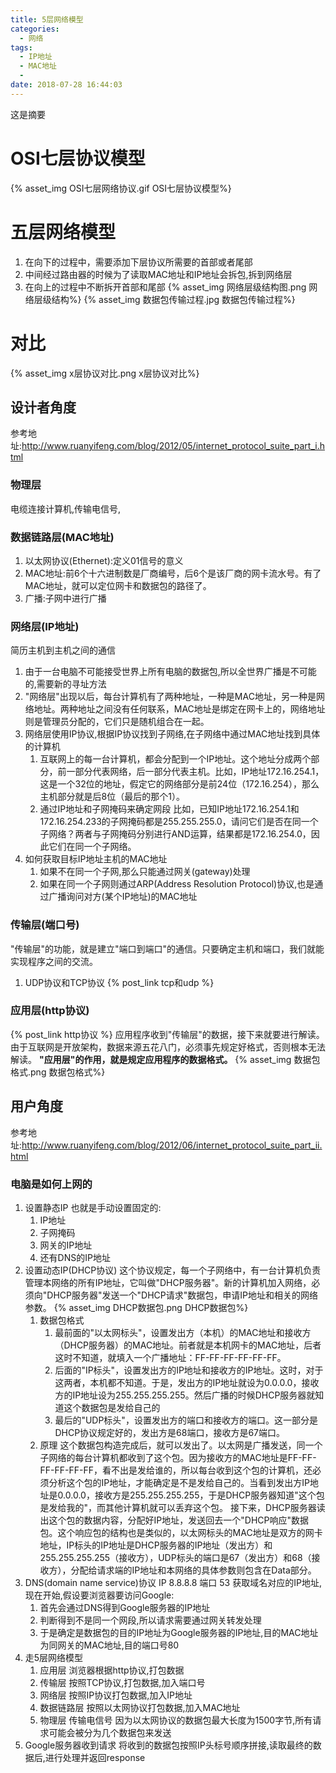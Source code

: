 ```yaml
---
title: 5层网络模型
categories:
  - 网络
tags:
  - IP地址
  - MAC地址
  - 
date: 2018-07-28 16:44:03
---
```

 这是摘要
 <!-- more -->

# OSI七层协议模型
{% asset_img OSI七层网络协议.gif OSI七层协议模型%}

# 五层网络模型
1. 在向下的过程中，需要添加下层协议所需要的首部或者尾部
2. 中间经过路由器的时候为了读取MAC地址和IP地址会拆包,拆到网络层
2. 在向上的过程中不断拆开首部和尾部
{% asset_img 网络层级结构图.png 网络层级结构%}
{% asset_img 数据包传输过程.jpg 数据包传输过程%}


# 对比
{% asset_img x层协议对比.png x层协议对比%}

## 设计者角度
参考地址:http://www.ruanyifeng.com/blog/2012/05/internet_protocol_suite_part_i.html
### 物理层
电缆连接计算机,传输电信号,
### 数据链路层(MAC地址)
1. 以太网协议(Ethernet):定义01信号的意义
2. MAC地址:前6个十六进制数是厂商编号，后6个是该厂商的网卡流水号。有了MAC地址，就可以定位网卡和数据包的路径了。
3. 广播:子网中进行广播

### 网络层(IP地址)
简历主机到主机之间的通信
1. 由于一台电脑不可能接受世界上所有电脑的数据包,所以全世界广播是不可能的,需要新的寻址方法
2. "网络层"出现以后，每台计算机有了两种地址，一种是MAC地址，另一种是网络地址。两种地址之间没有任何联系，MAC地址是绑定在网卡上的，网络地址则是管理员分配的，它们只是随机组合在一起。
3. 网络层使用IP协议,根据IP协议找到子网络,在子网络中通过MAC地址找到具体的计算机
	1. 互联网上的每一台计算机，都会分配到一个IP地址。这个地址分成两个部分，前一部分代表网络，后一部分代表主机。比如，IP地址172.16.254.1，这是一个32位的地址，假定它的网络部分是前24位（172.16.254），那么主机部分就是后8位（最后的那个1）。
	2. 通过IP地址和子网掩码来确定网段
	比如，已知IP地址172.16.254.1和172.16.254.233的子网掩码都是255.255.255.0，请问它们是否在同一个子网络？两者与子网掩码分别进行AND运算，结果都是172.16.254.0，因此它们在同一个子网络。
4. 如何获取目标IP地址主机的MAC地址
	1. 如果不在同一个子网,那么只能通过网关(gateway)处理
	2. 如果在同一个子网则通过ARP(Address Resolution Protocol)协议,也是通过广播询问对方(某个IP地址)的MAC地址

### 传输层(端口号)
"传输层"的功能，就是建立"端口到端口"的通信。只要确定主机和端口，我们就能实现程序之间的交流。
1. UDP协议和TCP协议
{% post_link tcp和udp %}


### 应用层(http协议)
{% post_link http协议 %}
应用程序收到"传输层"的数据，接下来就要进行解读。由于互联网是开放架构，数据来源五花八门，必须事先规定好格式，否则根本无法解读。
**"应用层"的作用，就是规定应用程序的数据格式。**
{% asset_img 数据包格式.png 数据包格式%}

## 用户角度
参考地址:http://www.ruanyifeng.com/blog/2012/06/internet_protocol_suite_part_ii.html
### 电脑是如何上网的
1. 设置静态IP
也就是手动设置固定的:
	1. IP地址
	2. 子网掩码
	3. 网关的IP地址
	4. 还有DNS的IP地址
2. 设置动态IP(DHCP协议)
这个协议规定，每一个子网络中，有一台计算机负责管理本网络的所有IP地址，它叫做"DHCP服务器"。新的计算机加入网络，必须向"DHCP服务器"发送一个"DHCP请求"数据包，申请IP地址和相关的网络参数。
{% asset_img DHCP数据包.png DHCP数据包%}
	1. 数据包格式
		1. 最前面的"以太网标头"，设置发出方（本机）的MAC地址和接收方（DHCP服务器）的MAC地址。前者就是本机网卡的MAC地址，后者这时不知道，就填入一个广播地址：FF-FF-FF-FF-FF-FF。
		2. 后面的"IP标头"，设置发出方的IP地址和接收方的IP地址。这时，对于这两者，本机都不知道。于是，发出方的IP地址就设为0.0.0.0，接收方的IP地址设为255.255.255.255。然后广播的时候DHCP服务器就知道这个数据包是发给自己的
		3. 最后的"UDP标头"，设置发出方的端口和接收方的端口。这一部分是DHCP协议规定好的，发出方是68端口，接收方是67端口。
	2. 原理
	这个数据包构造完成后，就可以发出了。以太网是广播发送，同一个子网络的每台计算机都收到了这个包。因为接收方的MAC地址是FF-FF-FF-FF-FF-FF，看不出是发给谁的，所以每台收到这个包的计算机，还必须分析这个包的IP地址，才能确定是不是发给自己的。当看到发出方IP地址是0.0.0.0，接收方是255.255.255.255，于是DHCP服务器知道"这个包是发给我的"，而其他计算机就可以丢弃这个包。
	接下来，DHCP服务器读出这个包的数据内容，分配好IP地址，发送回去一个"DHCP响应"数据包。这个响应包的结构也是类似的，以太网标头的MAC地址是双方的网卡地址，IP标头的IP地址是DHCP服务器的IP地址（发出方）和255.255.255.255（接收方），UDP标头的端口是67（发出方）和68（接收方），分配给请求端的IP地址和本网络的具体参数则包含在Data部分。
3. DNS(domain name service)协议
IP 8.8.8.8  端口 53
获取域名对应的IP地址,现在开始,假设要浏览器要访问Google:
	1. 首先会通过DNS得到Google服务器的IP地址
	2. 判断得到不是同一个网段,所以请求需要通过网关转发处理
	3. 于是确定是数据包的目的IP地址为Google服务器的IP地址,目的MAC地址为同网关的MAC地址,目的端口号80
4. 走5层网络模型
	1. 应用层
	浏览器根据http协议,打包数据
	2. 传输层
	按照TCP协议,打包数据,加入端口号
	3. 网络层 
	按照IP协议打包数据,加入IP地址
	4. 数据链路层
	按照以太网协议打包数据,加入MAC地址
	5. 物理层
	传输电信号
因为以太网协议的数据包最大长度为1500字节,所有请求可能会被分为几个数据包来发送
5. Google服务器收到请求
将收到的数据包按照IP头标号顺序拼接,读取最终的数据后,进行处理并返回response























